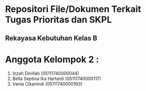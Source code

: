 # Repositori File/Dokumen Terkait Tugas Prioritas dan SKPL
## Rekayasa Kebutuhan Kelas B


# Anggota Kelompok 2 :
 1. Izzah Dinillah               (05111740000044)
 2. Bella Septina Ika Hartanti   (05111740000117)
 3. Vania Cikanindi              (05111740000193)
